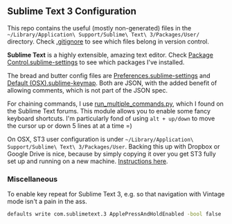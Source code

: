 ## Sublime Text 3 Configuration

This repo contains the useful (mostly non-generated) files in the `~/Library/Application\ Support/Sublime\ Text\ 3/Packages/User/` directory. Check [.gitignore](.gitignore) to see which files belong in version control.

__Sublime Text__ is a highly extensible, amazing text editor. Check [Package Control.sublime-settings](Package%20Control.sublime-settings) to see which packages I've installed.

The bread and butter config files are [Preferences.sublime-settings](Preferences.sublime-settings) and [Default (OSX).sublime-keymap](Default%20(OSX).sublime-keymap). Both are JSON, with the added benefit of allowing comments, which is not part of the JSON spec.

For chaining commands, I use [run_multiple_commands.py](run_multiple_commands.py), which I found on the Sublime Text forums. This module allows you to enable some fancy keyboard shortcuts. I'm particularly fond of using `alt + up/down` to move the cursor up or down 5 lines at at a time =)

On OSX, ST3 user configuration is under `~/Library/Application\ Support/Sublime\ Text\ 3/Packages/User`. Backing this up with Dropbox or Google Drive is nice, because by simply copying it over you get ST3 fully set up and running on a new machine. [Instructions here](https://packagecontrol.io/docs/syncing).

### Miscellaneous

To enable key repeat for Sublime Text 3, e.g. so that navigation with Vintage mode isn't a pain in the ass.
```sh
defaults write com.sublimetext.3 ApplePressAndHoldEnabled -bool false
```

